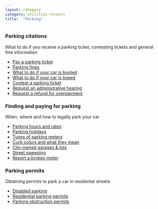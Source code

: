 ```yaml
---
layout: category
category: utilities-streets
title:  "Parking"
---
```



### Parking citations

What to do if you receive a parking ticket, contesting tickets and general fine information

* [Pay a parking ticket](/utilities-streets/parking/pay-parking-ticket)
* [Parking fines](/utilities-streets/parking/parking-fines)
* [What to do if your car is booted](/utilities-streets/parking/car-booted)
* [What to do if your car is towed](/utilities-streets/parking/car-towed)
* [Contest a parking ticket](/utilities-streets/parking/contest-ticket)
* [Request an administrative hearing](/utilities-streets/parking/request-hearing)
* [Request a refund for overpayment](/utilities-streets/parking/request-refund)

### Finding and paying for parking

When, where and how to legally park your car

* [Parking hours and rates](/utilities-streets/parking/parking-hours-and-rates)
* [Parking holidays](/utilities-streets/parking/parking-holidays)
* [Types of parking meters](/utilities-streets/parking/parking-meters)
* [Curb colors and what they mean](/utilities-streets/parking/curb-colors)
* [City-owned garages & lots](/utilities-streets/parking/city-garages-lots)
* [Street sweeping](/utilities-streets/parking/street-sweeping)
* [Report a broken meter](/utilities-streets/parking/report-broken-meter)

### Parking permits

Obtaining permits to park a car in residental streets

* [Disabled parking](/utilities-streets/parking/disabled-parking)
* [Residential parking permits](/utilities-streets/parking/residential-parking-permits)
* [Parking obstruction permits](/utilities-streets/parking/parking-obstruction-permits)

